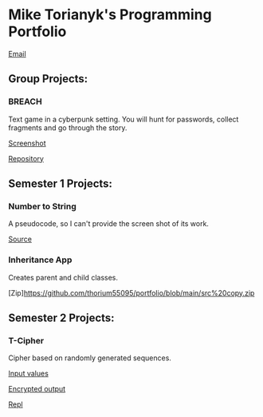 # Mike Torianyk's Programming Portfolio

[Email](aleksandrovsergej1976@gmail.com)

## Group Projects:

### BREACH

Text game in a cyberpunk setting. You will hunt for passwords, collect fragments and go through the story.

[Screenshot](https://github.com/thorium55095/portfolio/blob/main/Screenshot%202023-05-21%208.31.10%20PM.png)

[Repository](https://github.com/ArtAcapella/RPG_Group_Project/)

## Semester 1 Projects:

### Number to String

A pseudocode, so I can't provide the screen shot of its work.

[Source](https://github.com/thorium55095/portfolio/blob/main/NumToStr%20pseudo.rtf)

### Inheritance App

Creates parent and child classes.

[Zip]https://github.com/thorium55095/portfolio/blob/main/src%20copy.zip

## Semester 2 Projects:

### T-Cipher

Cipher based on randomly generated sequences.

[Input values](https://github.com/thorium55095/portfolio/blob/main/Screen%20Shot%202023-05-31%20at%208.12.36%20AM.png)

[Encrypted output](https://github.com/thorium55095/portfolio/blob/main/Screen%20Shot%202023-05-31%20at%208.12.49%20AM.png)

[Repl](https://replit.com/@MIKETORIANYK/T-cipher)

